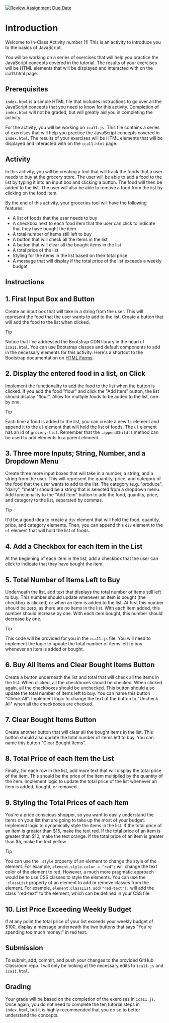 [![Review Assignment Due Date](https://classroom.github.com/assets/deadline-readme-button-22041afd0340ce965d47ae6ef1cefeee28c7c493a6346c4f15d667ab976d596c.svg)](https://classroom.github.com/a/Ysguxbf_)
# Introduction
Welcome to In-Class Activity number 11! This is an activity to introduce you to the basics of JavaScript.

You will be working on a series of exercises that will help you practice the JavaScript concepts covered in the tutorial. The results of your exercises will be HTML elements that will be displayed and interacted with on the ica11.html page.

## Prerequisites
`index.html` is a simple HTML file that includes instructions to go over all the JavaScript concepts that you need to know for this activity. Completion of `index.html` will not be graded, but will greatly aid you in completing the activity.

For the activity, you will be working on `ica11.js`. This file contains a series of exercises that will help you practice the JavaScript concepts covered in `index.html`. The results of your exercises will be HTML elements that will be displayed and interacted with on the `ica11.html` page.

## Activity
In this activity, you will be creating a tool that will track the foods that a user needs to buy at the grocery store. The user will be able to add a food to the list by typing it into an input box and clicking a button. The food will then be added to the list. The user will also be able to remove a food from the list by clicking on the food item.

By the end of this activity, your groceries tool will have the following features:
- A list of foods that the user needs to buy
- A checkbox next to each food item that the user can click to indicate that they have bought the item
- A total number of items still left to buy
- A button that will check all the items in the list
- A button that will clear all the bought items in the list
- A total price of the list
- Styling for the items in the list based on their total price
- A message that will display if the total price of the list exceeds a weekly budget

## Instructions
## 1. First Input Box and Button
Create an input box that will take in a string from the user. This will represent the food that the user wants to add to the list. Create a button that will add the food to the list when clicked.
> [!TIP]
> Notice that I've addressed the Bootstrap CDN library in the head of `ica11.html`. You can use Bootstrap classes and default components to add in the necessary elements for this activity. Here's a shortcut to the Bootstrap documentation on [HTML Forms](https://getbootstrap.com/docs/5.3/forms/overview/).

## 2. Display the entered food in a list, on Click
Implement the functionality to add the food to the list when the button is clicked. If you add the food "flour" and click the "Add Item" button, the list should display "flour". Allow for multiple foods to be added to the list, one by one.
> [!TIP]
> Each time a food is added to the list, you can create a new `li` element and append it to the `ul` element that will hold the list of foods. The `ul` element has an id of `grocery-list`. Remember that the `.appendChild()` method can be used to add elements to a parent element.

## 3. Three more Inputs; String, Number, and a Dropdown Menu
Create three more input boxes that will take in a number, a string, and a string from the user. This will represent the quantity, price, and category of the food that the user wants to add to the list. The category (e.g. "produce", "dairy", "meat") should be a string that is selected from a dropdown menu. Add functionality to the "Add Item" button to add the food, quantity, price, and category to the list, separated by commas.
> [!TIP]
> It'd be a good idea to create a `div` element that will hold the food, quantity, price, and category elements. Then, you can append this `div` element to the `ul` element that will hold the list of foods. 

## 4. Add a Checkbox for each Item in the List
At the beginning of each item in the list, add a checkbox that the user can click to indicate that they have bought the item.

## 5. Total Number of Items Left to Buy
Underneath the list, add text that displays the total number of items still left to buy. This number should update whenever an item is bought (the checkbox is clicked) or when an item is added to the list. At first this number should be zero, as there are no items in the list. With each item added, this number should increase by one. With each item bought, this number should decrease by one.
> [!TIP]
> This code will be provided for you in the `ica11.js` file. You will need to implement the logic to update the total number of items left to buy whenever an item is added or bought.

## 6. Buy All Items and Clear Bought Items Button
Create a button underneath the list and total that will check all the items in the list. When clicked, all the checkboxes should be checked. When clicked again, all the checkboxes should be unchecked. This button should also update the total number of items left to buy. You can name this button "Check All". Implement logic to change the text of the button to "Uncheck All" when all the checkboxes are checked.

## 7. Clear Bought Items Button
Create another button that will clear all the bought items in the list. This button should also update the total number of items left to buy. You can name this button "Clear Bought Items".

## 8. Total Price of each Item the List
Finally, for each row in the list, add more text that will display the total price of the item. This should be the price of the item multiplied by the quantity of the item. Implement logic to update the total price of the list whenever an item is added, bought, or removed.

## 9. Styling the Total Prices of each Item
You're a price conscious shopper, so you want to easily understand the items on your list that are going to take up the most of your budget. Implement logic to dynamically style the items in the list. If the total price of an item is greater than $15, make the text red. If the total price of an item is greater than $10, make the text orange. If the total price of an item is greater than $5, make the text yellow.
> [!TIP]
> You can use the `.style` property of an element to change the style of the element. For example, `element.style.color = "red";` will change the text color of the element to red. However, a much more pragmatic approach would be to use CSS classes to style the elements. You can use the `.classList` property of an element to add or remove classes from the element. For example, `element.classList.add("red-text");` will add the class "red-text" to the element, which can be defined in your CSS file.

## 10. List Price Exceeding Weekly Budget
If at any point the total price of your list exceeds your weekly budget of $100, display a message underneath the two buttons that says "You're spending too much money!" in red text.

## Submission
To submit, add, commit, and push your changes to the provided GitHub Classroom repo. I will only be looking at the necessary edits to `ica11.js` and `ica11.html`.

## Grading
Your grade will be based on the completion of the exercises in `ica11.js`. Once again, you do not need to complete the ten tutorial steps in `index.html`, but it is highly recommended that you do so to better understand the concepts.